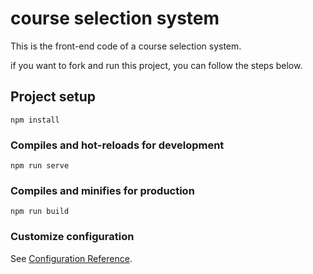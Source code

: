 # course selection system

This is the front-end code of a course selection system.

if you want to fork and run this project, you can follow the steps below.

## Project setup
```
npm install
```

### Compiles and hot-reloads for development
```
npm run serve
```

### Compiles and minifies for production
```
npm run build
```

### Customize configuration
See [Configuration Reference](https://cli.vuejs.org/config/).

